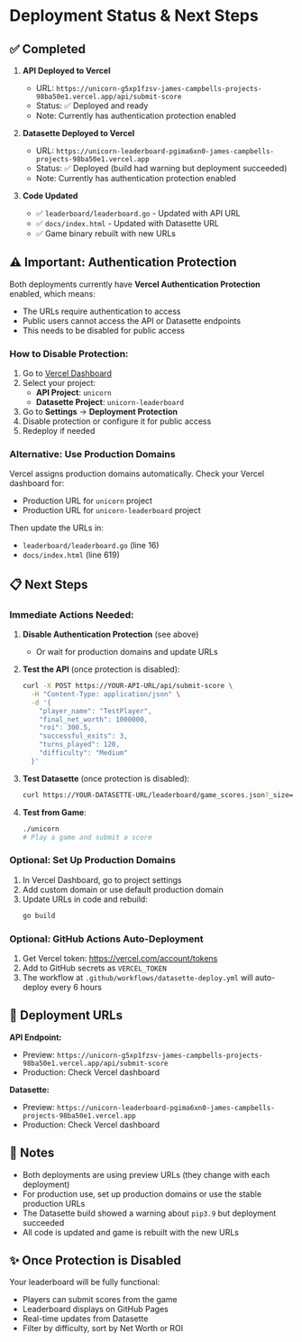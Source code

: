 # Deployment Status & Next Steps

## ✅ Completed

1. **API Deployed to Vercel**
   - URL: `https://unicorn-g5xp1fzsv-james-campbells-projects-98ba50e1.vercel.app/api/submit-score`
   - Status: ✅ Deployed and ready
   - Note: Currently has authentication protection enabled

2. **Datasette Deployed to Vercel**
   - URL: `https://unicorn-leaderboard-pgima6xn0-james-campbells-projects-98ba50e1.vercel.app`
   - Status: ✅ Deployed (build had warning but deployment succeeded)
   - Note: Currently has authentication protection enabled

3. **Code Updated**
   - ✅ `leaderboard/leaderboard.go` - Updated with API URL
   - ✅ `docs/index.html` - Updated with Datasette URL
   - ✅ Game binary rebuilt with new URLs

## ⚠️ Important: Authentication Protection

Both deployments currently have **Vercel Authentication Protection** enabled, which means:
- The URLs require authentication to access
- Public users cannot access the API or Datasette endpoints
- This needs to be disabled for public access

### How to Disable Protection:

1. Go to [Vercel Dashboard](https://vercel.com/dashboard)
2. Select your project:
   - **API Project**: `unicorn`
   - **Datasette Project**: `unicorn-leaderboard`
3. Go to **Settings** → **Deployment Protection**
4. Disable protection or configure it for public access
5. Redeploy if needed

### Alternative: Use Production Domains

Vercel assigns production domains automatically. Check your Vercel dashboard for:
- Production URL for `unicorn` project
- Production URL for `unicorn-leaderboard` project

Then update the URLs in:
- `leaderboard/leaderboard.go` (line 16)
- `docs/index.html` (line 619)

## 📋 Next Steps

### Immediate Actions Needed:

1. **Disable Authentication Protection** (see above)
   - Or wait for production domains and update URLs

2. **Test the API** (once protection is disabled):
   ```bash
   curl -X POST https://YOUR-API-URL/api/submit-score \
     -H "Content-Type: application/json" \
     -d '{
       "player_name": "TestPlayer",
       "final_net_worth": 1000000,
       "roi": 300.5,
       "successful_exits": 3,
       "turns_played": 120,
       "difficulty": "Medium"
     }'
   ```

3. **Test Datasette** (once protection is disabled):
   ```bash
   curl https://YOUR-DATASETTE-URL/leaderboard/game_scores.json?_size=3
   ```

4. **Test from Game**:
   ```bash
   ./unicorn
   # Play a game and submit a score
   ```

### Optional: Set Up Production Domains

1. In Vercel Dashboard, go to project settings
2. Add custom domain or use default production domain
3. Update URLs in code and rebuild:
   ```bash
   go build
   ```

### Optional: GitHub Actions Auto-Deployment

1. Get Vercel token: https://vercel.com/account/tokens
2. Add to GitHub secrets as `VERCEL_TOKEN`
3. The workflow at `.github/workflows/datasette-deploy.yml` will auto-deploy every 6 hours

## 🔗 Deployment URLs

**API Endpoint:**
- Preview: `https://unicorn-g5xp1fzsv-james-campbells-projects-98ba50e1.vercel.app/api/submit-score`
- Production: Check Vercel dashboard

**Datasette:**
- Preview: `https://unicorn-leaderboard-pgima6xn0-james-campbells-projects-98ba50e1.vercel.app`
- Production: Check Vercel dashboard

## 📝 Notes

- Both deployments are using preview URLs (they change with each deployment)
- For production use, set up production domains or use the stable production URLs
- The Datasette build showed a warning about `pip3.9` but deployment succeeded
- All code is updated and game is rebuilt with the new URLs

## ✨ Once Protection is Disabled

Your leaderboard will be fully functional:
- Players can submit scores from the game
- Leaderboard displays on GitHub Pages
- Real-time updates from Datasette
- Filter by difficulty, sort by Net Worth or ROI

